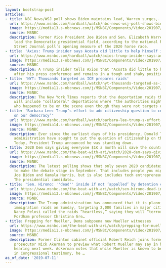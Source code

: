 ```yaml
---
layout: bootstrap-post
articles:
- title: NBC News/WSJ poll shows Biden maintains lead, Warren surges,...
  url: https://www.msnbc.com/hardball/watch/nbc-news-wsj-poll-shows-biden-maintains-lead-warren-surges-sanders-falling-63688773605
  image: https://media13.s-nbcnews.com/j/MSNBC/Components/Video/201907/n_hardball_kornacki_190711_1920x1080.nbcnews-fp-1200-630.jpg
  source: MSNBC
  description: Former Vice President Joe Biden and Sen. Elizabeth Warren, D-Mass.,
    lead the Democratic presidential field, according to the national NBC News/Wall
    Street Journal poll’s opening measure of the 2020 horse race.
- title: 'Axios: Trump insider says Acosta did little to help himself in...'
  url: https://www.msnbc.com/hardball/watch/axios-trump-insider-says-acosta-did-little-to-help-himself-in-press-conference-63688773553
  image: https://media13.s-nbcnews.com/j/MSNBC/Components/Video/201907/n_hardball_lemire_190711_1920x1080.nbcnews-fp-1200-630.jpg
  source: MSNBC
  description: A Trump insider tells Axios that "Acosta did little to help himself"
    after his press conference and remains in a tough and shaky position.
- title: 'NYT: Thousands targeted as ICE prepares raids'
  url: https://www.msnbc.com/hardball/watch/nyt-thousands-targeted-as-ice-prepares-raids-63689797517
  image: https://media11.s-nbcnews.com/j/MSNBC/Components/Video/201907/n_hardball_page_190711_1920x1080.nbcnews-fp-1200-630.jpg
  source: MSNBC
  description: The New York Times reports that the deportation raids this weekend
    will include "collateral" deportations where "the authorities might detain immigrants
    who happened to be on the scene even though they were not targets of the raids."
- title: 'Barbara Lee: Trump’s effort to add citizenship question to census ‘an attack
    on our democracy’'
  url: https://www.msnbc.com/hardball/watch/barbara-lee-trump-s-effort-to-add-citizenship-question-to-census-an-attack-on-our-democracy-63687749772
  image: https://media14.s-nbcnews.com/j/MSNBC/Components/Video/201907/n_hardball_lee_190711_1920x1080.nbcnews-fp-1200-630.jpg
  source: MSNBC
  description: Ever since the earliest days of his presidency, Donald Trump and his
    administration have sought to put the question of citizenship on the US Census.
    Today, President Trump announced he was standing down.
- title: 2020 Dem says giving everyone $1K a month will save the country
  url: https://www.msnbc.com/the-beat-with-ari/watch/2020-dem-says-giving-everyone-1k-a-month-will-save-the-country-63686213619
  image: https://media11.s-nbcnews.com/j/MSNBC/Components/Video/201907/n_ari_eblock_190711_1920x1080.nbcnews-fp-1200-630.jpg
  source: MSNBC
  description: The latest polling shows that only seven 2020 candidates are on track
    to make the debate stage in September. That includes people you might expect like
    Joe Biden and Kamala Harris, but is also includes tech entrepreneur Andrew Yang.
    The presidential candidate…
- title: 'Sen. Hirono: ''dead'' inside if not ‘appalled’ by detention centers'
  url: https://www.msnbc.com/the-beat-with-ari/watch/sen-hirono-dead-inside-if-not-appalled-by-detention-centers-63684165808
  image: https://media13.s-nbcnews.com/j/MSNBC/Components/Video/201907/n_ari_dblock_190711_1920x1080.nbcnews-fp-1200-630.jpg
  source: MSNBC
  description: The Trump administration has announced that it is planning massive
    immigration raids on Sunday, targeting 2,000 families in major cities. Speaker
    Nancy Pelosi called the raids “heartless,” saying they will “terrorize children.”
    Fordham professor Christina Gre…
- title: Prepping for Mueller, Dems subpoena new Mueller witnesses
  url: https://www.msnbc.com/the-beat-with-ari/watch/prepping-for-mueller-dems-subpoena-new-mueller-witnesses-63685189655
  image: https://media11.s-nbcnews.com/j/MSNBC/Components/Video/201907/n_ari_cblock_190711_1920x1080.nbcnews-fp-1200-630.jpg
  source: MSNBC
  description: Former Clinton cabinet official Robert Reich joins former Watergate
    prosecutor Nick Akerman to preview what Robert Mueller may say in his bombshell
    hearing next week. Ackerman notes that while Mueller is known to be cut and dry
    in Congressional testimony, he …
as_of_date: '2019-07-11'
---
```


